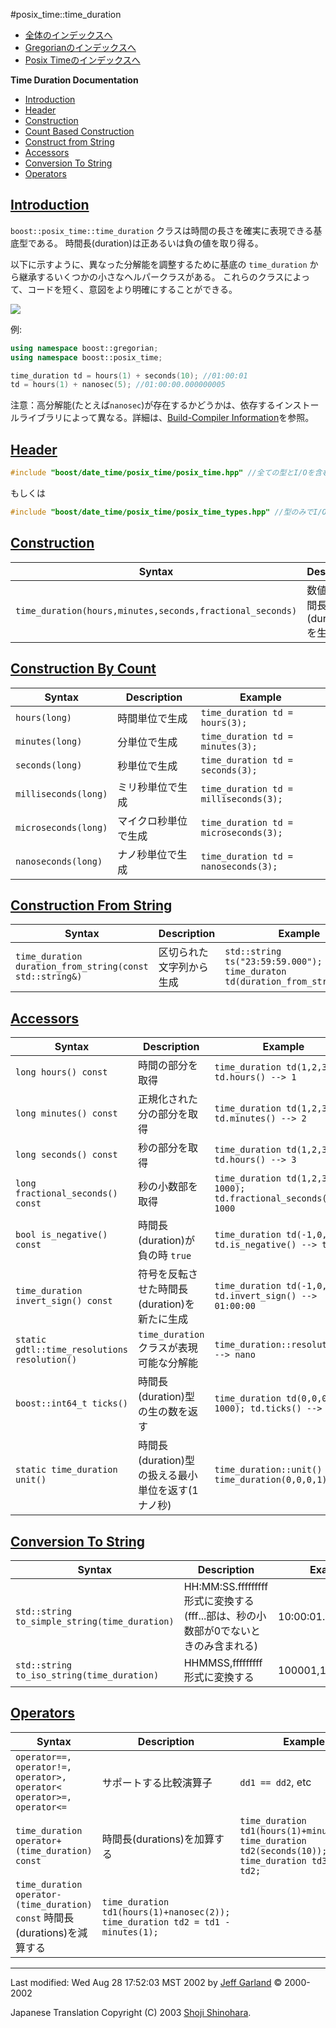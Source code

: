 #posix_time::time_duration

- [全体のインデックスへ](../date_time.md)
- [Gregorianのインデックスへ](gregorian.md)
- [Posix Timeのインデックスへ](posix_time.md)

**Time Duration Documentation**

- [Introduction](#introduction)
- [Header](#header)
- [Construction](#construction)
- [Count Based Construction](#count-based-construction)
- [Construct from String](#construct-from-string)
- [Accessors](#accessors)
- [Conversion To String](#conversion-to-string)
- [Operators](#operators)


## <a name="introduction" href="#introduction">Introduction</a>
`boost::posix_time::time_duration` クラスは時間の長さを確実に表現できる基底型である。 時間長(duration)は正あるいは負の値を取り得る。

以下に示すように、異なった分解能を調整するために基底の `time_duration` から継承するいくつかの小さなヘルパークラスがある。 これらのクラスによって、コードを短く、意図をより明確にすることができる。

![](http://www.boost.org/doc/libs/1_31_0/libs/date_time/doc/time_duration_inherit.png)

例:

```cpp
using namespace boost::gregorian;
using namespace boost::posix_time;

time_duration td = hours(1) + seconds(10); //01:00:01
td = hours(1) + nanosec(5); //01:00:00.000000005
```

注意：高分解能(たとえば`nanosec`)が存在するかどうかは、依存するインストールライブラリによって異なる。詳細は、[Build-Compiler Information](build_info.md)を参照。

## <a name="header" href="#header">Header</a>
```cpp
#include "boost/date_time/posix_time/posix_time.hpp" //全ての型とI/Oを含む
```

もしくは

```cpp
#include "boost/date_time/posix_time/posix_time_types.hpp" //型のみでI/Oは含まない
```


## <a name="construction" href="#construction">Construction</a>

| Syntax | Description | Example |
|--------|-------------|---------|
| `time_duration(hours,minutes,seconds,fractional_seconds)` | 数値から時間長(duration)を生成する | `time_duration td(1,2,3,9); //1 hr 2 min 3 sec 9 nanoseconds` |


## <a name="count-based-construction" href="#count-based-construction">Construction By Count</a>

| Syntax | Description | Example |
|--------|-------------|---------|
| `hours(long)`        | 時間単位で生成       | `time_duration td = hours(3);` |
| `minutes(long)`      | 分単位で生成         | `time_duration td = minutes(3);` |
| `seconds(long)`      | 秒単位で生成         | `time_duration td = seconds(3);` |
| `milliseconds(long)` | ミリ秒単位で生成     | `time_duration td = milliseconds(3);` |
| `microseconds(long)` | マイクロ秒単位で生成 | `time_duration td = microseconds(3);` |
| `nanoseconds(long)`  | ナノ秒単位で生成     | `time_duration td = nanoseconds(3);`  |


## <a name="conversion-to-string" href="#conversion-to-string">Construction From String</a>

| Syntax | Description | Example |
|--------|-------------|---------|
| `time_duration duration_from_string(const std::string&)` | 区切られた文字列から生成 | `std::string ts("23:59:59.000");`<br/> `time_duraton td(duration_from_string(ts));` |


## <a name="accessors" href="#accessors">Accessors</a>

| Syntax | Description | Example |
|--------|-------------|---------|
| `long hours() const` | 時間の部分を取得 | `time_duration td(1,2,3); td.hours() --> 1` |
| `long minutes() const` | 正規化された分の部分を取得 | `time_duration td(1,2,3); td.minutes() --> 2` |
| `long seconds() const` | 秒の部分を取得 | `time_duration td(1,2,3); td.hours() --> 3` |
| `long fractional_seconds() const` | 秒の小数部を取得 | `time_duration td(1,2,3, 1000); td.fractional_seconds() --> 1000` |
| `bool is_negative() const` | 時間長(duration)が負の時 `true` | `time_duration td(-1,0,0); td.is_negative() --> true` |
| `time_duration invert_sign() const` | 符号を反転させた時間長(duration)を新たに生成 | `time_duration td(-1,0,0); td.invert_sign() --> 01:00:00` |
| `static gdtl::time_resolutions resolution()` | `time_duration` クラスが表現可能な分解能 | `time_duration::resolution() --> nano` |
| `boost::int64_t ticks()` | 時間長(duration)型の生の数を返す | `time_duration td(0,0,0, 1000); td.ticks() --> 1000` |
| `static time_duration unit()` | 時間長(duration)型の扱える最小単位を返す(1ナノ秒) | `time_duration::unit() --> time_duration(0,0,0,1)` |


## <a name="conversion-to-string" href="#conversion-to-string">Conversion To String</a>

| Syntax | Description | Example |
|--------|-------------|---------|
| `std::string to_simple_string(time_duration)` | HH:MM:SS.fffffffff 形式に変換する(fff...部は、秒の小数部が0でないときのみ含まれる) | 10:00:01.123456789 |
| `std::string to_iso_string(time_duration)` | HHMMSS,fffffffff 形式に変換する | 100001,123456789 |


## <a name="operators" href="#operators">Operators</a>

| Syntax | Description | Example |
|--------|-------------|---------|
| `operator==, operator!=,`<br/> `operator>, operator<`<br/> `operator>=, operator<=` | サポートする比較演算子 | `dd1 == dd2`, etc |
| `time_duration operator+(time_duration) const` | 時間長(durations)を加算する | `time_duration td1(hours(1)+minutes(2));`<br/> `time_duration td2(seconds(10)); time_duration td3 = td1 + td2;` |
| `time_duration operator-(time_duration) const` 時間長(durations)を減算する | `time_duration td1(hours(1)+nanosec(2));`<br/> `time_duration td2 = td1 - minutes(1);` |


***
Last modified: Wed Aug 28 17:52:03 MST 2002 by [Jeff Garland](mailto:jeff@crystalclearsoftware.com) © 2000-2002 

Japanese Translation Copyright (C) 2003 [Shoji Shinohara](mailto:sshino@cppll.jp).


